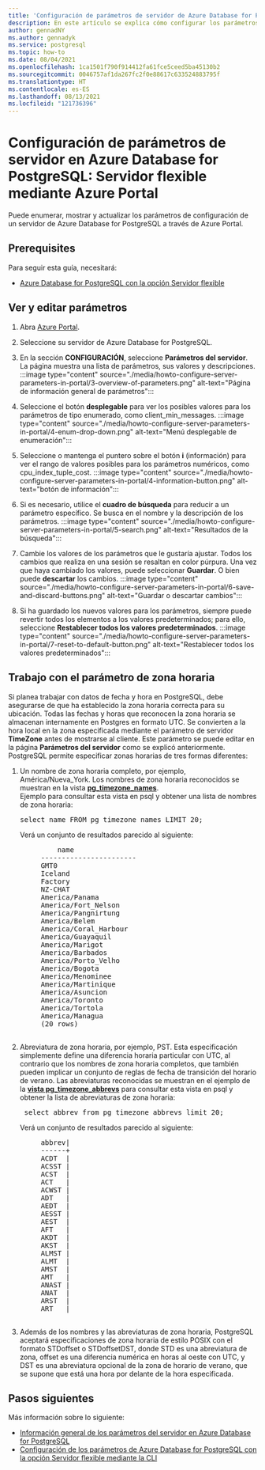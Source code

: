 ```yaml
---
title: 'Configuración de parámetros de servidor de Azure Database for PostgreSQL: Servidor flexible mediante Azure Portal'
description: En este artículo se explica cómo configurar los parámetros de Postgres en Azure Database for PostgreSQL con la opción Servidor flexible mediante Azure Portal.
author: gennadNY
ms.author: gennadyk
ms.service: postgresql
ms.topic: how-to
ms.date: 08/04/2021
ms.openlocfilehash: 1ca1501f790f914412fa61fce5ceed5ba45130b2
ms.sourcegitcommit: 0046757af1da267fc2f0e88617c633524883795f
ms.translationtype: HT
ms.contentlocale: es-ES
ms.lasthandoff: 08/13/2021
ms.locfileid: "121736396"
---
```

# <a name="configure-server-parameters-in-azure-database-for-postgresql---flexible-server-via-the-azure-portal"></a>Configuración de parámetros de servidor en Azure Database for PostgreSQL: Servidor flexible mediante Azure Portal 
Puede enumerar, mostrar y actualizar los parámetros de configuración de un servidor de Azure Database for PostgreSQL a través de Azure Portal.

## <a name="prerequisites"></a>Prerequisites
Para seguir esta guía, necesitará:
- [Azure Database for PostgreSQL con la opción Servidor flexible](quickstart-create-server-portal.md)

## <a name="viewing-and-editing-parameters"></a>Ver y editar parámetros
1. Abra [Azure Portal](https://portal.azure.com).

2. Seleccione su servidor de Azure Database for PostgreSQL.

3. En la sección **CONFIGURACIÓN**, seleccione **Parámetros del servidor**. La página muestra una lista de parámetros, sus valores y descripciones.
:::image type="content" source="./media/howto-configure-server-parameters-in-portal/3-overview-of-parameters.png" alt-text="Página de información general de parámetros":::

4. Seleccione el botón **desplegable** para ver los posibles valores para los parámetros de tipo enumerado, como client_min_messages.
:::image type="content" source="./media/howto-configure-server-parameters-in-portal/4-enum-drop-down.png" alt-text="Menú desplegable de enumeración":::

5. Seleccione o mantenga el puntero sobre el botón **i** (información) para ver el rango de valores posibles para los parámetros numéricos, como cpu_index_tuple_cost.
:::image type="content" source="./media/howto-configure-server-parameters-in-portal/4-information-button.png" alt-text="botón de información":::

6. Si es necesario, utilice el **cuadro de búsqueda** para reducir a un parámetro específico. Se busca en el nombre y la descripción de los parámetros.
:::image type="content" source="./media/howto-configure-server-parameters-in-portal/5-search.png" alt-text="Resultados de la búsqueda":::

7. Cambie los valores de los parámetros que le gustaría ajustar. Todos los cambios que realiza en una sesión se resaltan en color púrpura. Una vez que haya cambiado los valores, puede seleccionar **Guardar**. O bien puede **descartar** los cambios.
:::image type="content" source="./media/howto-configure-server-parameters-in-portal/6-save-and-discard-buttons.png" alt-text="Guardar o descartar cambios":::

8. Si ha guardado los nuevos valores para los parámetros, siempre puede revertir todos los elementos a los valores predeterminados; para ello, seleccione **Restablecer todos los valores predeterminados**.
:::image type="content" source="./media/howto-configure-server-parameters-in-portal/7-reset-to-default-button.png" alt-text="Restablecer todos los valores predeterminados":::

## <a name="working-with-time-zone-parameters"></a>Trabajo con el parámetro de zona horaria
Si planea trabajar con datos de fecha y hora en PostgreSQL, debe asegurarse de que ha establecido la zona horaria correcta para su ubicación. Todas las fechas y horas que reconocen la zona horaria se almacenan internamente en Postgres en formato UTC. Se convierten a la hora local en la zona especificada mediante el parámetro de servidor **TimeZone** antes de mostrarse al cliente.  Este parámetro se puede editar en la página **Parámetros del servidor** como se explicó anteriormente. PostgreSQL permite especificar zonas horarias de tres formas diferentes:
1. Un nombre de zona horaria completo, por ejemplo, América/Nueva_York. Los nombres de zona horaria reconocidos se muestran en la vista [**pg_timezone_names**](https://www.postgresql.org/docs/9.2/view-pg-timezone-names.html).  
   Ejemplo para consultar esta vista en psql y obtener una lista de nombres de zona horaria:
   <pre>select name FROM pg_timezone_names LIMIT 20;</pre>

   Verá un conjunto de resultados parecido al siguiente:

   <pre>
            name
        -----------------------
        GMT0
        Iceland
        Factory
        NZ-CHAT
        America/Panama
        America/Fort_Nelson
        America/Pangnirtung
        America/Belem
        America/Coral_Harbour
        America/Guayaquil
        America/Marigot
        America/Barbados
        America/Porto_Velho
        America/Bogota
        America/Menominee
        America/Martinique
        America/Asuncion
        America/Toronto
        America/Tortola
        America/Managua
        (20 rows)
    </pre>
   
2. Abreviatura de zona horaria, por ejemplo, PST. Esta especificación simplemente define una diferencia horaria particular con UTC, al contrario que los nombres de zona horaria completos, que también pueden implicar un conjunto de reglas de fecha de transición del horario de verano. Las abreviaturas reconocidas se muestran en el ejemplo de la [**vista pg_timezone_abbrevs**](https://www.postgresql.org/docs/9.4/view-pg-timezone-abbrevs.html) para consultar esta vista en psql y obtener la lista de abreviaturas de zona horaria:

   <pre> select abbrev from pg_timezone_abbrevs limit 20;</pre>

    Verá un conjunto de resultados parecido al siguiente:

     <pre>
        abbrev|
        ------+
        ACDT  |
        ACSST |
        ACST  |
        ACT   |
        ACWST |
        ADT   |
        AEDT  |
        AESST |
        AEST  |
        AFT   |
        AKDT  |
        AKST  |
        ALMST |
        ALMT  |
        AMST  |
        AMT   |
        ANAST |
        ANAT  |
        ARST  |
        ART   |
    </pre>

3. Además de los nombres y las abreviaturas de zona horaria, PostgreSQL aceptará especificaciones de zona horaria de estilo POSIX con el formato STDoffset o STDoffsetDST, donde STD es una abreviatura de zona, offset es una diferencia numérica en horas al oeste con UTC, y DST es una abreviatura opcional de la zona de horario de verano, que se supone que está una hora por delante de la hora especificada. 
   

## <a name="next-steps"></a>Pasos siguientes
Más información sobre lo siguiente:
- [Información general de los parámetros del servidor en Azure Database for PostgreSQL](concepts-server-parameters.md)
- [Configuración de los parámetros de Azure Database for PostgreSQL con la opción Servidor flexible mediante la CLI](howto-configure-server-parameters-using-cli.md)
  